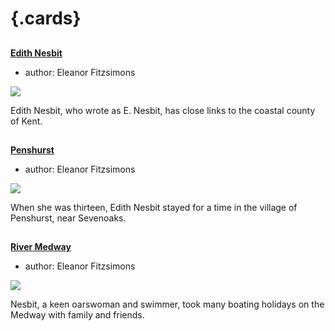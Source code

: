 <param ve-config 
       title="Edith Nesbit's Kent"
       banner="/images/banners/19c.jpg"
       layout="index">

# {.cards}

##
**[Edith Nesbit](/nesbit/nesbit-biography)**

- author: Eleanor Fitzsimons

![](https://iiif.juncture-digital.org/thumbnail?url=https://stor.artstor.org/stor/f3df3254-575f-4f32-ae8b-198c806e9d50)

Edith Nesbit, who wrote as E. Nesbit, has close links to the coastal county of Kent.

##
**[Penshurst](/nesbit/nesbit-penshurst)**

- author: Eleanor Fitzsimons

![](https://iiif.juncture-digital.org/thumbnail?url=https://stor.artstor.org/stor/8070a760-99ba-4a8a-bf1c-dbc551d3f83c)

When she was thirteen, Edith Nesbit stayed for a time in the village of Penshurst, near Sevenoaks. 

##
**[River Medway](/nesbit/nesbit-river-medway)**

- author: Eleanor Fitzsimons

![](https://iiif.juncture-digital.org/thumbnail?url=https://stor.artstor.org/stor/ae0662fc-e1a2-43a1-8382-71def7414a5c)

Nesbit, a keen oarswoman and swimmer, took many boating holidays on the Medway with family and friends.

